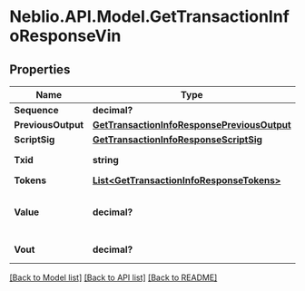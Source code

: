 # Neblio.API.Model.GetTransactionInfoResponseVin
## Properties

Name | Type | Description | Notes
------------ | ------------- | ------------- | -------------
**Sequence** | **decimal?** |  | [optional] 
**PreviousOutput** | [**GetTransactionInfoResponsePreviousOutput**](GetTransactionInfoResponsePreviousOutput.md) |  | [optional] 
**ScriptSig** | [**GetTransactionInfoResponseScriptSig**](GetTransactionInfoResponseScriptSig.md) |  | [optional] 
**Txid** | **string** | TXID of the input | [optional] 
**Tokens** | [**List&lt;GetTransactionInfoResponseTokens&gt;**](GetTransactionInfoResponseTokens.md) |  | [optional] 
**Value** | **decimal?** | Value of input in NEBL satoshi | [optional] 
**Vout** | **decimal?** | output index | [optional] 

[[Back to Model list]](../README.md#documentation-for-models) [[Back to API list]](../README.md#documentation-for-api-endpoints) [[Back to README]](../README.md)

